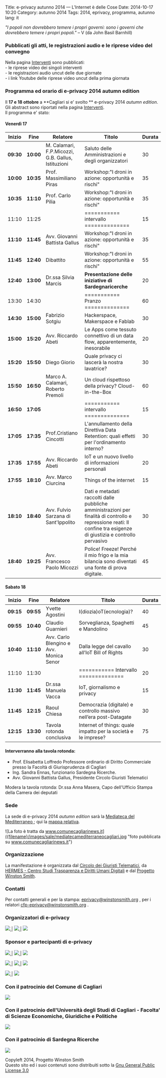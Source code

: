 Title: e-privacy autunno 2014 — L'Internet è delle Cose
Date: 2014-10-17 10:20
Category: autunno 2014
Tags: 2014, eprivacy, programma, autunno
lang: it

_"I popoli non dovrebbero temere i propri governi: sono i governi che
dovrebbero temere i propri popoli."_ – V (da John Basil Barnhill)


### Pubblicati gli atti, le registrazioni audio e le riprese video del convegno


Nella pagina [Interventi](2014S-interventi.md) sono pubblicati:   
\- le riprese video dei singoli interventi   
\- le registrazioni audio uncut delle due giornate   
\- i link Youtube delle riprese video uncut della prima giornata   


### Programma ed orario di e-privacy 2014 autumn edition

  
Il **17 e 18 ottobre** a **Cagliari si e' svolto ** e-privacy 2014 _autumn edition_. Gli abstract sono riportati nella pagina [Interventi](./interventi.html).   
Il programma e' stato:   
  

#### Venerdì 17

**Inizio** | **Fine** | **Relatore** | **Titolo** | **Durata**
--- | --- | --- | --- | ---
**09:30** | **10:00** | M. Calamari, F.P.Micozzi, G.B. Gallus, Istituzioni | Saluto delle Amministrazioni e degli organizzatori | 30
**10:00** | **10:35** | Prof. Massimiliano Piras | Workshop:"I droni in azione: opportunità e rischi" | 35
**10:35** | **11:10** | Prof. Carlo Pilia | Workshop:"I droni in azione: opportunità e rischi" | 35
11:10 | 11:25 |  |  =========== intervallo ============== | 15
**11:10** | **11:45** | Avv. Giovanni Battista Gallus | Workshop:"I droni in azione: opportunità e rischi" | 35
**11:45** | **12:40** | Dibattito | Workshop:"I droni in azione: opportunità e rischi" | 55
**12:40** | **13:00** | Dr.ssa Silvia Marcis | **Presentazione delle iniziative di Sardegnaricerche** | 20
13:30 | 14:30 |  |  =========== Pranzo ============== | 60
**14:30** | **15:00** | Fabrizio Sotgiu | Hackerspace, Makerspace e Fablab | 30
**15:00** | **15:20** | Avv. Riccardo Abeti | Le Apps come tessuto connettivo di un data flow, apparentemente, inesorabile | 20
**15:20** | **15:50** | Diego Giorio | Quale privacy ci lascerà la nostra lavatrice? | 30
**15:50** | **16:50** | Marco A. Calamari, Roberto Premoli | Un cloud rispettoso della privacy? Cloud-in-the-Box | 60
**16:50** | **17:05** | |  =========== intervallo ============== | 15
**17:05** | **17:35** | Prof.Cristiano Cincotti |  L'annullamento della Direttiva Data Retention: quali effetti per l'ordinamento interno? | 30
**17:35** | **17:55** | Avv. Riccardo Abeti |  IoT e un nuovo livello di informazioni personali | 20
**17:55** | **18:10** | Avv. Marco Ciurcina | Things of the internet | 15
**18:10** | **18:40** | Avv. Fulvio Sarzana di Sant'Ippolito | Dati e metadati raccolti dalle pubbliche amministrazioni per finalità di controllo e repressione reati: Il confine tra esigenze di giustizia e controllo pervasivo | 30
**18:40** | **19:25** | Avv. Francesco Paolo Micozzi | Police! Freeze! Perché il mio frigo e la mia bilancia sono diventati una fonte di prova digitale. | 45

#### Sabato 18

**Inizio** | **Fine** | **Relatore** | **Titolo** | **Durata**
--- | --- | --- | --- | ---
**09:15** | **09:55** | Yvette Agostini | I(diozia)oT(ecnologia)? | 40
**09:55** | **10:40** | Claudio Guarnieri | Sorveglianza, Spaghetti e Mandolino | 45
**10:40** | **11:10** | Avv. Carlo Blengino e Avv. Monica Senor | Dalla legge del cavallo all’IoT Bill of Rights | 30
11:10 | 11:30 | |  =========== Intervallo ============== | 20
**11:30** | **11:45** | Dr.ssa Manuela Vacca |  IoT, giornalismo e privacy | 15
**11:45** | **12:15** | Raoul Chiesa | Democrazia (digitale) e controllo massivo nell’era post-Datagate | 30
**12:15** | **13:30** | Tavola rotonda conclusiva | Internet of things: quale impatto per la società e le imprese? | 75


#### Interverranno alla tavola rotonda:

 * Prof. Elisabetta Loffredo Professore ordinario di Diritto Commerciale presso la Facoltà di Giurisprudenza di Cagliari 
 * Ing. Sandra Ennas, funzionario Sardegna Ricerche. 
 * Avv. Giovanni Battista Gallus, Presidente Circolo Giuristi Telematici 

Modera la tavola rotonda: Dr.ssa Anna Masera, Capo dell'Ufficio Stampa della Camera dei deputati
  
  
### Sede 
  
La sede di e-privacy 2014 _autumn edition_ sarà la [ Mediateca del Mediterraneo ](http://www.comune.cagliari.it/portale/it/scheda_sito.page?contentId=SIT662); qui la [mappa relativa](http://www.openstreetmap.org/node/1582425200).   
  
![La foto è tratta da www.comunecagliarinews.it]({filename}/images/sale/mediatecamediterraneocagliari.jpg
 "foto pubblicata su www.comunecagliarinews.it")

### Organizzazione

La manifestazione è organizzata dal [Circolo dei Giuristi Telematici](http://www.giuristitelematici.it/), da [HERMES - Centro Studi Trasparenza e Diritti Umani Digitali](http://logioshermes.org/) e dal [Progetto Winston Smith](http://pws.winstonsmith.org/).

### Contatti

Per contatti generali e per la stampa: [eprivacy@winstonsmith.org](mailto:eprivacy@winstonsmith.org) , per i relatori [cfp-eprivacy@winstonsmith.org](mailto:cfp-eprivacy@winstonsmith.org) .
  
### Organizzatori di e-privacy

[ ![]({filename}images/logo/cgt.gif) ](http://www.giuristitelematici.it/) |  [ ![]({filename}images/logo/hermes.png) ](http://www.logioshermes.org) |  [ ![]({filename}images/logo/pws.png) ](http://pws.winstonsmith.org)

### Sponsor e partecipanti di e-privacy

[ ![]({filename}images/logo/sikurezza.gif) ](http://www.sikurezza.org) |  [ ![]({filename}images/logo/albast.png) ](http://www.alba.st/) |  [ ![]({filename}images/logo/csa.jpg) ](http://cloudsecurityalliance.it/)
  
[ ![]({filename}images/logo/isgroup.png) ](http://www.isgroup.it/it/index.html) |  [ ![]({filename}images/logo/aipnet_logo.jpg) ](http://www.aipnet.it/) |  [ ![]({filename}images/logo/ush_logo.jpg) ](http://www.ush.it)

[ ![]({filename}images/logo/clusit.jpg) ](http://www.clusit.it/) |  [ ![]({filename}images/logo/logo_opsi.jpg) ](http://opsi.aipnet.it/)

  
### Con il patrocinio del Comune di Cagliari

[ ![]({filename}images/logo/comune_di_cagliari_small.jpg) ](http://comune.cagliari.it/portale/)
  
### Con il patrocinio dell'Università degli Studi di Cagliari \- Facolta’ di Scienze Economiche, Giuridiche e Politiche

[ ![]({filename}images/logo/unica_small.jpg) ](http://www.unica.it/pub/7/show.jsp?id=20415&iso=-2&is=7)

  
### Con il patrocinio di Sardegna Ricerche

[ ![]({filename}images/logo/loghi_small.png) ](http://www.sardegnaricerche.it/)


Copyleft 2014, Progetto Winston Smith   
Questo sito ed i suoi contenuti sono distribuiti sotto la [Gnu General Public License 3.0](http://www.gnu.org/licenses/gpl.html)
